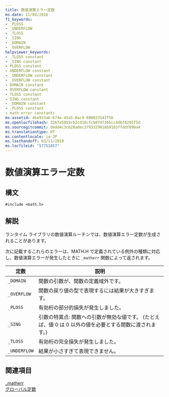 ```yaml
---
title: 数値演算エラー定数
ms.date: 11/04/2016
f1_keywords:
- _PLOSS
- _UNDERFLOW
- _TLOSS
- _SING
- _DOMAIN
- _OVERFLOW
helpviewer_keywords:
- _TLOSS constant
- _SING constant
- PLOSS constant
- UNDERFLOW constant
- _UNDERFLOW constant
- _OVERFLOW constant
- DOMAIN constant
- OVERFLOW constant
- TLOSS constant
- SING constant
- _DOMAIN constant
- _PLOSS constant
- math error constants
ms.assetid: 4be933a6-674e-45a5-8ac9-090023542f5b
ms.openlocfilehash: 3267a5053cb2cd18cfcb07473bbcc4d6f8295f5d
ms.sourcegitcommit: dedd4c3cb28adec3793329018b9163ffddf890a4
ms.translationtype: HT
ms.contentlocale: ja-JP
ms.lasthandoff: 03/11/2019
ms.locfileid: "57751857"
---
```

# <a name="math-error-constants"></a>数値演算エラー定数

## <a name="syntax"></a>構文

```
#include <math.h>
```

## <a name="remarks"></a>解説

ランタイム ライブラリの数値演算ルーチンでは、数値演算エラー定数が生成されることがあります。

次に記載するこれらのエラーは、MATH.H で定義されている例外の種類に対応し、数値演算エラーが発生したときに `_matherr` 関数によって返されます。

|定数|説明|
|--------------|-------------|
|`_DOMAIN`|関数の引数が、関数の定義域外です。|
|`_OVERFLOW`|関数の戻り値の型で表現するには結果が大きすぎます。|
|`_PLOSS`|有効桁の部分的損失が発生しました。|
|`_SING`|引数の特異点: 関数への引数が無効な値です。 (たとえば、値 0 は 0 以外の値を必要とする関数に渡されます。)|
|`_TLOSS`|有効桁の完全損失が発生しました。|
|`_UNDERFLOW`|結果が小さすぎて表現できません。|

## <a name="see-also"></a>関連項目

[_matherr](../c-runtime-library/reference/matherr.md)<br/>
[グローバル定数](../c-runtime-library/global-constants.md)
